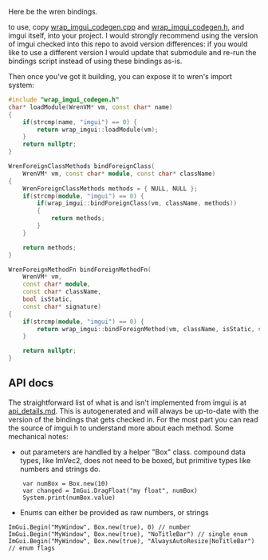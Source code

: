 Here be the wren bindings.

to use, copy [wrap_imgui_codegen.cpp](wrap_imgui_codegen.cpp) and
[wrap_imgui_codegen.h](wrap_imgui_codegen.h), and imgui itself, into your
project. I would strongly recommend using the version of imgui checked into
this repo to avoid version differences: if you would like to use a different
version I would update that submodule and re-run the bindings script instead of
using these bindings as-is.

Then once you've got it building, you can expose it to wren's import system:
```cpp
#include "wrap_imgui_codegen.h"
char* loadModule(WrenVM* vm, const char* name)
{
	if(strcmp(name, "imgui") == 0) {
		return wrap_imgui::loadModule(vm);
	}
	return nullptr;
}

WrenForeignClassMethods bindForeignClass(
    WrenVM* vm, const char* module, const char* className)
{
	WrenForeignClassMethods methods = { NULL, NULL };
	if(strcmp(module, "imgui") == 0) {
		if(wrap_imgui::bindForeignClass(vm, className, methods))
		{
			return methods;
		}
	}

	return methods;
}

WrenForeignMethodFn bindForeignMethodFn(
    WrenVM* vm,
    const char* module,
    const char* className,
    bool isStatic,
    const char* signature)
{
	if(strcmp(module, "imgui") == 0) {
		return wrap_imgui::bindForeignMethod(vm, className, isStatic, signature);
	}

	return nullptr;
}
```

## API docs
The straightforward list of what is and isn't implemented from imgui is at [api_details.md](api_details.md). This is autogenerated and will always be up-to-date with the version of the bindings that gets checked in.
For the most part you can read the source of imgui.h to understand more about each method.
Some mechanical notes:
* out parameters are handled by a helper "Box" class. compound data types, like
  ImVec2, does not need to be boxed, but primitive types like numbers and
  strings do.
```wren
	var numBox = Box.new(10)
	var changed = ImGui.DragFloat("my float", numBox)
	System.print(numBox.value)
```
* Enums can either be provided as raw numbers, or strings
```wren
ImGui.Begin("MyWindow", Box.new(true), 0) // number
ImGui.Begin("MyWindow", Box.new(true), "NoTitleBar") // single enum
ImGui.Begin("MyWindow", Box.new(true), "AlwaysAutoResize|NoTitleBar") // enum flags
```

